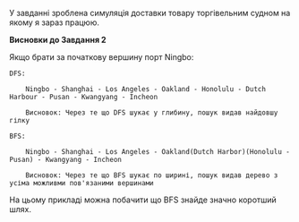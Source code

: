 У завданні зроблена симуляція доставки товару торгівельним судном на якому я зараз працюю.

**Висновки до Завдання 2**

Якщо брати за початкову вершину порт Ningbo:
    
    DFS:

        Ningbo - Shanghai - Los Angeles - Oakland - Honolulu - Dutch Harbour - Pusan - Kwangyang - Incheon
        
        Висновок: Через те що DFS шукає у глибину, пошук видав найдовшу гілку

    BFS:

        Ningbo - Shanghai - Los Angeles - Oakland(Dutch Harbor)(Honolulu - Pusan) - Kwangyang - Incheon

        Висновок: Через те що BFS шукає по ширині, пошук видав дерево з усіма можливми пов'язаними вершинами

На цьому прикладі можна побачити що BFS знайде значно коротший шлях.  